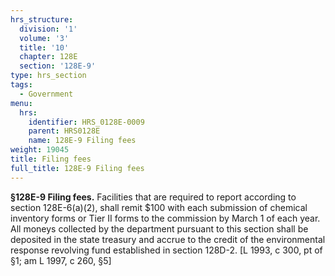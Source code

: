 ```yaml
---
hrs_structure:
  division: '1'
  volume: '3'
  title: '10'
  chapter: 128E
  section: '128E-9'
type: hrs_section
tags:
  - Government
menu:
  hrs:
    identifier: HRS_0128E-0009
    parent: HRS0128E
    name: 128E-9 Filing fees
weight: 19045
title: Filing fees
full_title: 128E-9 Filing fees
---
```

**§128E-9 Filing fees.** Facilities that are required to report according to section 128E-6(a)(2), shall remit $100 with each submission of chemical inventory forms or Tier II forms to the commission by March 1 of each year. All moneys collected by the department pursuant to this section shall be deposited in the state treasury and accrue to the credit of the environmental response revolving fund established in section 128D-2\. [L 1993, c 300, pt of §1; am L 1997, c 260, §5]